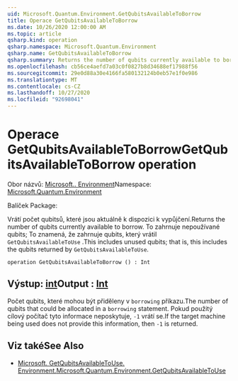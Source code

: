 ```yaml
---
uid: Microsoft.Quantum.Environment.GetQubitsAvailableToBorrow
title: Operace GetQubitsAvailableToBorrow
ms.date: 10/26/2020 12:00:00 AM
ms.topic: article
qsharp.kind: operation
qsharp.namespace: Microsoft.Quantum.Environment
qsharp.name: GetQubitsAvailableToBorrow
qsharp.summary: Returns the number of qubits currently available to borrow. This includes unused qubits; that is, this includes the qubits returned by `GetQubitsAvailableToUse`.
ms.openlocfilehash: cb56ce4aefd7a03c0f0827b8d34688ef17988f56
ms.sourcegitcommit: 29e0d88a30e4166fa580132124b0eb57e1f0e986
ms.translationtype: MT
ms.contentlocale: cs-CZ
ms.lasthandoff: 10/27/2020
ms.locfileid: "92698041"
---
```

# <a name="getqubitsavailabletoborrow-operation"></a><span data-ttu-id="9cd04-102">Operace GetQubitsAvailableToBorrow</span><span class="sxs-lookup"><span data-stu-id="9cd04-102">GetQubitsAvailableToBorrow operation</span></span>

<span data-ttu-id="9cd04-103">Obor názvů: [Microsoft.. Environment](xref:Microsoft.Quantum.Environment)</span><span class="sxs-lookup"><span data-stu-id="9cd04-103">Namespace: [Microsoft.Quantum.Environment](xref:Microsoft.Quantum.Environment)</span></span>

<span data-ttu-id="9cd04-104">Balíček [](https://nuget.org/packages/)</span><span class="sxs-lookup"><span data-stu-id="9cd04-104">Package: [](https://nuget.org/packages/)</span></span>


<span data-ttu-id="9cd04-105">Vrátí počet qubitsů, které jsou aktuálně k dispozici k vypůjčení.</span><span class="sxs-lookup"><span data-stu-id="9cd04-105">Returns the number of qubits currently available to borrow.</span></span>
<span data-ttu-id="9cd04-106">To zahrnuje nepoužívané qubits; To znamená, že zahrnuje qubits, který vrátil `GetQubitsAvailableToUse` .</span><span class="sxs-lookup"><span data-stu-id="9cd04-106">This includes unused qubits; that is, this includes the qubits returned by `GetQubitsAvailableToUse`.</span></span>

```qsharp
operation GetQubitsAvailableToBorrow () : Int
```


## <a name="output--int"></a><span data-ttu-id="9cd04-107">Výstup: [int](xref:microsoft.quantum.lang-ref.int)</span><span class="sxs-lookup"><span data-stu-id="9cd04-107">Output : [Int](xref:microsoft.quantum.lang-ref.int)</span></span>

<span data-ttu-id="9cd04-108">Počet qubits, které mohou být přiděleny v `borrowing` příkazu.</span><span class="sxs-lookup"><span data-stu-id="9cd04-108">The number of qubits that could be allocated in a `borrowing` statement.</span></span>
<span data-ttu-id="9cd04-109">Pokud použitý cílový počítač tyto informace neposkytuje, `-1` vrátí se.</span><span class="sxs-lookup"><span data-stu-id="9cd04-109">If the target machine being used does not provide this information, then `-1` is returned.</span></span>

## <a name="see-also"></a><span data-ttu-id="9cd04-110">Viz také</span><span class="sxs-lookup"><span data-stu-id="9cd04-110">See Also</span></span>

- [<span data-ttu-id="9cd04-111">Microsoft. GetQubitsAvailableToUse. Environment.</span><span class="sxs-lookup"><span data-stu-id="9cd04-111">Microsoft.Quantum.Environment.GetQubitsAvailableToUse</span></span>](xref:Microsoft.Quantum.Environment.GetQubitsAvailableToUse)